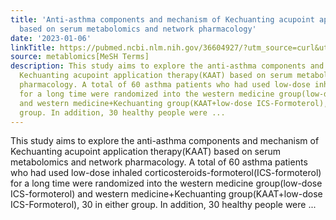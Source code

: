 ```yaml
---
title: 'Anti-asthma components and mechanism of Kechuanting acupoint application therapy:
  based on serum metabolomics and network pharmacology'
date: '2023-01-06'
linkTitle: https://pubmed.ncbi.nlm.nih.gov/36604927/?utm_source=curl&utm_medium=rss&utm_campaign=pubmed-2&utm_content=1Zkrxt7ktlCbHBXEV3v65xxSnkSWNsJ1A6Fq3gBniKhGfIUslK&fc=20210907212339&ff=20230109200944&v=2.17.9.post6+86293ac
source: metablomics[MeSH Terms]
description: This study aims to explore the anti-asthma components and mechanism of
  Kechuanting acupoint application therapy(KAAT) based on serum metabolomics and network
  pharmacology. A total of 60 asthma patients who had used low-dose inhaled corticosteroids-formoterol(ICS-formoterol)
  for a long time were randomized into the western medicine group(low-dose ICS-formoterol)
  and western medicine+Kechuanting group(KAAT+low-dose ICS-Formoterol), 30 in either
  group. In addition, 30 healthy people were ...
---
```

This study aims to explore the anti-asthma components and mechanism of Kechuanting acupoint application therapy(KAAT) based on serum metabolomics and network pharmacology. A total of 60 asthma patients who had used low-dose inhaled corticosteroids-formoterol(ICS-formoterol) for a long time were randomized into the western medicine group(low-dose ICS-formoterol) and western medicine+Kechuanting group(KAAT+low-dose ICS-Formoterol), 30 in either group. In addition, 30 healthy people were ...